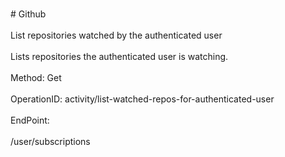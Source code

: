 <br>#     Github</br>
<br>List repositories watched by the authenticated user</br>
<br>Lists repositories the authenticated user is watching.</br>
<br>Method: Get</br>
<br>OperationID: activity/list-watched-repos-for-authenticated-user</br>
<br>EndPoint:</br>
<br>/user/subscriptions</br>
